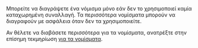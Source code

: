 Μπορείτε να διαγράψετε ένα νόμισμα μόνο εάν δεν το χρησιμοποιεί καμία καταχωρημένη συναλλαγή. Τα περισσότερα νομίσματα μπορούν να διαγραφούν με ασφάλεια όταν δεν τα χρησιμοποιείτε.

Αν θέλετε να διαβάσετε περισσότερα για τα νομίσματα, ανατρέξτε στην επίσημη τεκμηρίωση [για τα νομίσματα](https://docs.firefly-iii.org/concepts/currencies).